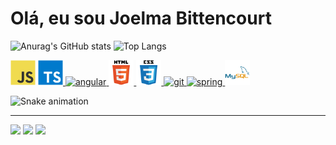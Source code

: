  # Olá, eu sou Joelma Bittencourt


![Anurag's GitHub stats](https://github-readme-stats.vercel.app/api?username=joelmabittencourt&show_icons=true&theme=highcontrast) ![Top Langs](https://github-readme-stats.vercel.app/api/top-langs/?username=joelmabittencourt&layout=compact&theme=highcontrast)

<div style="display: inline_block">

<a href="https://developer.mozilla.org/en-US/docs/Web/JavaScript" target="_blank"> <img src="https://raw.githubusercontent.com/devicons/devicon/master/icons/javascript/javascript-original.svg" alt="javascript" width="40" height="40"/></a>
<a href="https://www.typescriptlang.org/" target="_blank"> <img src="https://raw.githubusercontent.com/devicons/devicon/master/icons/typescript/typescript-original.svg" alt="typescript" width="40" height="40"/> </a>
<a href="https://angular.io" target="_blank"> <img src="https://angular.io/assets/images/logos/angular/angular.svg" alt="angular" width="40" height="40"/> </a>
<a href="https://www.w3.org/html/" target="_blank"> <img src="https://raw.githubusercontent.com/devicons/devicon/master/icons/html5/html5-original-wordmark.svg" alt="html5" width="40" height="40"/> </a> 
<a href="https://www.w3schools.com/css/" target="_blank"> <img src="https://raw.githubusercontent.com/devicons/devicon/master/icons/css3/css3-original-wordmark.svg" alt="css3" width="40" height="40"/> </a>
<a href="https://git-scm.com/" target="_blank"> <img src="https://www.vectorlogo.zone/logos/git-scm/git-scm-icon.svg" alt="git" width="40" height="40"/> </a>
 <a href="https://spring.io/" target="_blank"> <img src="https://www.vectorlogo.zone/logos/springio/springio-icon.svg" alt="spring" width="40" height="40"/> </a>
<a href="https://www.mysql.com/" target="_blank"> <img src="https://raw.githubusercontent.com/devicons/devicon/master/icons/mysql/mysql-original-wordmark.svg" alt="mysql" width="40" height="40"/> </a>


![Snake animation](https://github.com/JoelmaBittencourt/JoelmaBittencourt/blob/output/github-contribution-grid-snake.svg)
 


</div>

<hr>

  [<img src = "https://img.shields.io/badge/instagram-%23E4405F.svg?&style=for-the-badge&logo=instagram&logoColor=white">](https://www.instagram.com/jooh00_/) [<img src="https://img.shields.io/badge/linkedin-%230077B5.svg?&style=for-the-badge&logo=linkedin&logoColor=white" />](www.linkedin.com/in/joelma-bittencourt-1488a03208) [<img src="https://img.shields.io/badge/-gmail-2EC866?style=for-the-badge&logo=gmail&logoColor=white" />](mailto:joohtrader@gmail.com)
 
  
    
     
